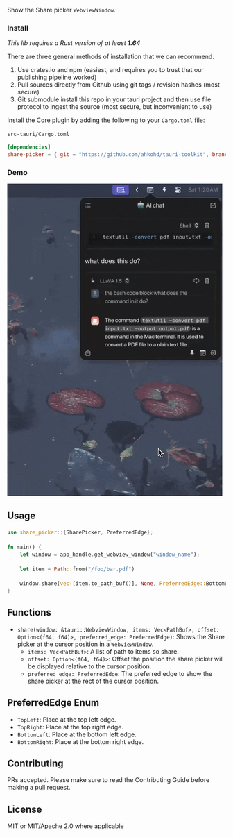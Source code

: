 Show the Share picker `WebviewWindow`.

### Install
_This lib requires a Rust version of at least **1.64**_

There are three general methods of installation that we can recommend.

1. Use crates.io and npm (easiest, and requires you to trust that our publishing pipeline worked)
2. Pull sources directly from Github using git tags / revision hashes (most secure)
3. Git submodule install this repo in your tauri project and then use file protocol to ingest the source (most secure, but inconvenient to use)

Install the Core plugin by adding the following to your `Cargo.toml` file:

`src-tauri/Cargo.toml`
```toml
[dependencies]
share-picker = { git = "https://github.com/ahkohd/tauri-toolkit", branch = "v2" }
```

### Demo
![A demo of the share picker](../../../assets/share-picker.gif)

## Usage
```rust
use share_picker::{SharePicker, PreferredEdge};

fn main() {
    let window = app_handle.get_webview_window("window_name");

    let item = Path::from("/foo/bar.pdf")

    window.share(vec![item.to_path_buf()], None, PreferredEdge::BottomLeft);
}
```

## Functions

- `share(window: &tauri::WebviewWindow, items: Vec<PathBuf>, offset: Option<(f64, f64)>, preferred_edge: PreferredEdge)`:
  Shows the Share picker at the cursor position in a `WebviewWindow`. 
  - `items: Vec<PathBuf>`: A list of path to items so share.
  - `offset: Option<(f64, f64)>`: Offset the position the share picker will be displayed relative to the cursor position.
  - `preferred_edge: PreferredEdge`: The preferred edge to show the share picker at the rect of the cursor position.


## PreferredEdge Enum
- `TopLeft`: Place at the top left edge.
- `TopRight`: Place at the top right edge.
- `BottomLeft`: Place at the bottom left edge.
- `BottomRight`: Place at the bottom right edge.

## Contributing

PRs accepted. Please make sure to read the Contributing Guide before making a pull request.

## License
MIT or MIT/Apache 2.0 where applicable
